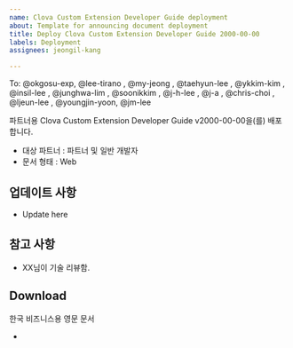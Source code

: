 ```yaml
---
name: Clova Custom Extension Developer Guide deployment
about: Template for announcing document deployment
title: Deploy Clova Custom Extension Developer Guide 2000-00-00
labels: Deployment
assignees: jeongil-kang

---
```


To: @okgosu-exp, @lee-tirano , @my-jeong , @taehyun-lee , @ykkim-kim , @insil-lee , @junghwa-lim , @soonikkim ,  @j-h-lee , @j-a , @chris-choi , @ljeun-lee , @youngjin-yoon, @jm-lee 

파트너용 Clova Custom Extension Developer Guide v2000-00-00을(를) 배포합니다.
- 대상 파트너 : 파트너 및 일반 개발자
- 문서 형태 : Web

## 업데이트 사항
- Update here

## 참고 사항
- XX님이 기술 리뷰함.

## Download
한국 비즈니스용 영문 문서
- []()
